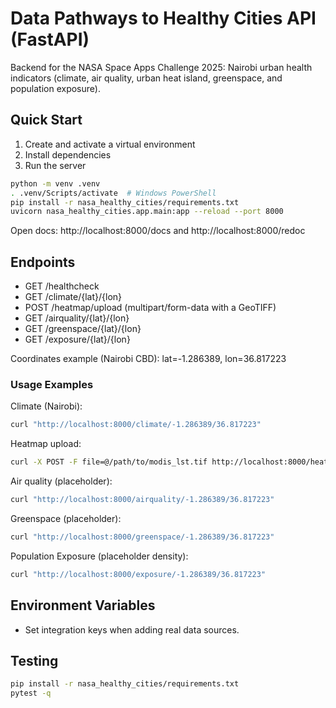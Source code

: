 # Data Pathways to Healthy Cities API (FastAPI)

Backend for the NASA Space Apps Challenge 2025: Nairobi urban health indicators (climate, air quality, urban heat island, greenspace, and population exposure).

## Quick Start

1) Create and activate a virtual environment
2) Install dependencies
3) Run the server

```bash
python -m venv .venv
. .venv/Scripts/activate  # Windows PowerShell
pip install -r nasa_healthy_cities/requirements.txt
uvicorn nasa_healthy_cities.app.main:app --reload --port 8000
```

Open docs: http://localhost:8000/docs and http://localhost:8000/redoc

## Endpoints

- GET /healthcheck
- GET /climate/{lat}/{lon}
- POST /heatmap/upload (multipart/form-data with a GeoTIFF)
- GET /airquality/{lat}/{lon}
- GET /greenspace/{lat}/{lon}
- GET /exposure/{lat}/{lon}

Coordinates example (Nairobi CBD): lat=-1.286389, lon=36.817223

### Usage Examples

Climate (Nairobi):
```bash
curl "http://localhost:8000/climate/-1.286389/36.817223"
```

Heatmap upload:
```bash
curl -X POST -F file=@/path/to/modis_lst.tif http://localhost:8000/heatmap/upload
```

Air quality (placeholder):
```bash
curl "http://localhost:8000/airquality/-1.286389/36.817223"
```

Greenspace (placeholder):
```bash
curl "http://localhost:8000/greenspace/-1.286389/36.817223"
```

Population Exposure (placeholder density):
```bash
curl "http://localhost:8000/exposure/-1.286389/36.817223"
```

## Environment Variables

- Set integration keys when adding real data sources.

## Testing

```bash
pip install -r nasa_healthy_cities/requirements.txt
pytest -q
```